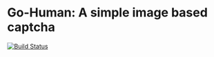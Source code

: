 # Go-Human: A simple image based captcha

[![Build Status](https://travis-ci.org/rchargel/goauth.svg?branch=master)](https://travis-ci.org/rchargel/gohuman)
